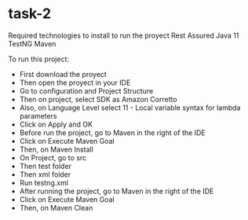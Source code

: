 # task-2
Required technologies to install to run the proyect
Rest Assured
Java 11
TestNG
Maven

To run this project:
- First download the proyect
- Then open the proyect in your IDE
- Go to configuration and Project Structure
- Then on project, select SDK as Amazon Corretto
- Also, on Language Level select 11 - Local variable syntax for lambda parameters
- Click on Apply and OK
- Before run the project, go to Maven in the right of the IDE
- Click on Execute Maven Goal
- Then, on Maven Install
- On Project, go to src
- Then test folder
- Then xml folder
- Run testng.xml
- After running the project, go to Maven in the right of the IDE
- Click on Execute Maven Goal
- Then, on Maven Clean
